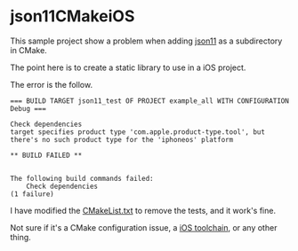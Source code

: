 # json11CMakeiOS

This sample project show a problem when adding [json11](https://github.com/dropbox/json11) as a subdirectory in CMake.

The point here is to create a static library to use in a iOS project.

The error is the follow.

```
=== BUILD TARGET json11_test OF PROJECT example_all WITH CONFIGURATION Debug ===

Check dependencies
target specifies product type 'com.apple.product-type.tool', but there's no such product type for the 'iphoneos' platform

** BUILD FAILED **


The following build commands failed:
	Check dependencies
(1 failure)
```

I have modified the [CMakeList.txt](https://github.com/4brunu/json11CMakeiOS/blob/master/deps/json11/CMakeLists_no_tests.txt) to remove the tests, and it work's fine.

Not sure if it's a CMake configuration issue, a [iOS toolchain](https://github.com/4brunu/json11CMakeiOS/blob/master/cmake/Toolchains/iOS.cmake), or any other thing.

